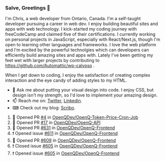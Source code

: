 ### Salve, Greetings 👋

I'm Chris, a web developer from Ontario, Canada. I'm a self-taught developer pursuing a career in web dev. I enjoy building beautiful sites and apps with web technology.
I kick-started my coding journey with freeCodeCamp and claimed five of their certifications.  I currently working on personal projects in JavaScript, especially with React/Next.js, though I'm open to learning other languages and frameworks. I love the web platform and I'm excited by the powerful technolgies which can developers can efficiently build amazing sites and apps with. Lately I've been getting my feet wet with larger projects by contributing to https://github.com/Automattic/wp-calypso .

When I get down to coding, I enjoy the satisfaction of creating complex interaction and the eye candy of adding styles to my HTML. 

- 💬 Ask me about putting your visual design into code. I enjoy CSS, but design isn't my strength, so I'd love to implement your amazing design.
- 📫 Reach me on: [Twitter](https://twitter.com/Christo28120856), [Linkedin](https://www.linkedin.com/in/christopher-stevers-07b9a5204/).
- ⌨ Check out my blog: [Scribo](https://christopherstevers.cf).
<!--
**Christopher-Stevers/Christopher-Stevers** is a ✨ _special_ ✨ repository because its `README.md` (this file) appears on your GitHub profile.

Here are some ideas to get you started:

- 🔭 I’m currently working on ...
- 🌱 I’m currently learning ...
- 👯 I’m looking to collaborate on ...
- 🤔 I’m looking for help with ...
- 😄 Pronouns: ...
- ⚡ Fun fact: ...
-->

<!--START_SECTION:activity-->
1. 💪 Opened PR [#4](https://github.com/OpenQDev/OpenQ-Token-Price-Cron-Job/pull/4) in [OpenQDev/OpenQ-Token-Price-Cron-Job](https://github.com/OpenQDev/OpenQ-Token-Price-Cron-Job)
2. 💪 Opened PR [#17](https://github.com/OpenQDev/OpenQ-API/pull/17) in [OpenQDev/OpenQ-API](https://github.com/OpenQDev/OpenQ-API)
3. 💪 Opened PR [#631](https://github.com/OpenQDev/OpenQ-Frontend/pull/631) in [OpenQDev/OpenQ-Frontend](https://github.com/OpenQDev/OpenQ-Frontend)
4. ❗️ Opened issue [#611](https://github.com/OpenQDev/OpenQ-Frontend/issues/611) in [OpenQDev/OpenQ-Frontend](https://github.com/OpenQDev/OpenQ-Frontend)
5. 💪 Opened PR [#609](https://github.com/OpenQDev/OpenQ-Frontend/pull/609) in [OpenQDev/OpenQ-Frontend](https://github.com/OpenQDev/OpenQ-Frontend)
6. ❗️ Closed issue [#605](https://github.com/OpenQDev/OpenQ-Frontend/issues/605) in [OpenQDev/OpenQ-Frontend](https://github.com/OpenQDev/OpenQ-Frontend)
7. ❗️ Opened issue [#605](https://github.com/OpenQDev/OpenQ-Frontend/issues/605) in [OpenQDev/OpenQ-Frontend](https://github.com/OpenQDev/OpenQ-Frontend)
<!--END_SECTION:activity-->
